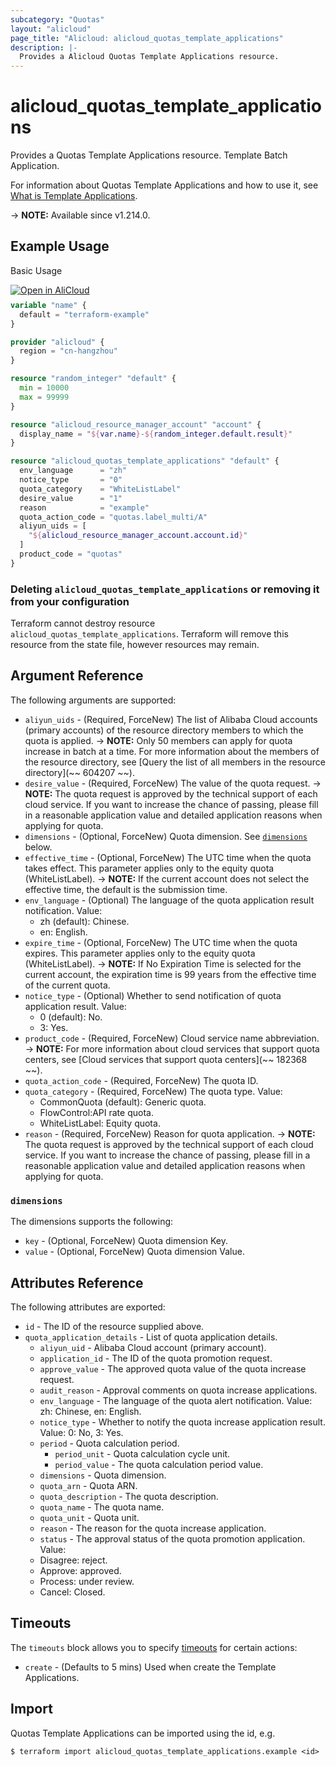 ```yaml
---
subcategory: "Quotas"
layout: "alicloud"
page_title: "Alicloud: alicloud_quotas_template_applications"
description: |-
  Provides a Alicloud Quotas Template Applications resource.
---
```


# alicloud_quotas_template_applications

Provides a Quotas Template Applications resource. Template Batch Application.

For information about Quotas Template Applications and how to use it, see [What is Template Applications](https://www.alibabacloud.com/help/en/quota-center/developer-reference/api-quotas-2020-05-10-createquotaapplicationsfortemplate).

-> **NOTE:** Available since v1.214.0.

## Example Usage

Basic Usage

<div style="display: block;margin-bottom: 40px;"><div class="oics-button" style="float: right;position: absolute;margin-bottom: 10px;">
  <a href="https://api.aliyun.com/terraform?resource=alicloud_quotas_template_applications&exampleId=41f55dda-90b5-2862-333e-a87bc933f8dc24ec4757&activeTab=example&spm=docs.r.quotas_template_applications.0.41f55dda90&intl_lang=EN_US" target="_blank">
    <img alt="Open in AliCloud" src="https://img.alicdn.com/imgextra/i1/O1CN01hjjqXv1uYUlY56FyX_!!6000000006049-55-tps-254-36.svg" style="max-height: 44px; max-width: 100%;">
  </a>
</div></div>

```terraform
variable "name" {
  default = "terraform-example"
}

provider "alicloud" {
  region = "cn-hangzhou"
}

resource "random_integer" "default" {
  min = 10000
  max = 99999
}

resource "alicloud_resource_manager_account" "account" {
  display_name = "${var.name}-${random_integer.default.result}"
}

resource "alicloud_quotas_template_applications" "default" {
  env_language      = "zh"
  notice_type       = "0"
  quota_category    = "WhiteListLabel"
  desire_value      = "1"
  reason            = "example"
  quota_action_code = "quotas.label_multi/A"
  aliyun_uids = [
    "${alicloud_resource_manager_account.account.id}"
  ]
  product_code = "quotas"
}
```

### Deleting `alicloud_quotas_template_applications` or removing it from your configuration

Terraform cannot destroy resource `alicloud_quotas_template_applications`. Terraform will remove this resource from the state file, however resources may remain.

## Argument Reference

The following arguments are supported:
* `aliyun_uids` - (Required, ForceNew) The list of Alibaba Cloud accounts (primary accounts) of the resource directory members to which the quota is applied.
-> **NOTE:**  Only 50 members can apply for quota increase in batch at a time. For more information about the members of the resource directory, see [Query the list of all members in the resource directory](~~ 604207 ~~).
* `desire_value` - (Required, ForceNew) The value of the quota request.
-> **NOTE:**  The quota request is approved by the technical support of each cloud service. If you want to increase the chance of passing, please fill in a reasonable application value and detailed application reasons when applying for quota.
* `dimensions` - (Optional, ForceNew) Quota dimension. See [`dimensions`](#dimensions) below.
* `effective_time` - (Optional, ForceNew) The UTC time when the quota takes effect. This parameter applies only to the equity quota (WhiteListLabel).
-> **NOTE:**  If the current account does not select the effective time, the default is the submission time.
* `env_language` - (Optional) The language of the quota application result notification. Value:
  - zh (default): Chinese.
  - en: English.
* `expire_time` - (Optional, ForceNew) The UTC time when the quota expires. This parameter applies only to the equity quota (WhiteListLabel).
-> **NOTE:**  If No Expiration Time is selected for the current account, the expiration time is 99 years from the effective time of the current quota.
* `notice_type` - (Optional) Whether to send notification of quota application result. Value:
  - 0 (default): No.
  - 3: Yes.
* `product_code` - (Required, ForceNew) Cloud service name abbreviation.
-> **NOTE:**  For more information about cloud services that support quota centers, see [Cloud services that support quota centers](~~ 182368 ~~).
* `quota_action_code` - (Required, ForceNew) The quota ID.
* `quota_category` - (Required, ForceNew) The quota type. Value:
  - CommonQuota (default): Generic quota.
  - FlowControl:API rate quota.
  - WhiteListLabel: Equity quota.
* `reason` - (Required, ForceNew) Reason for quota application.
-> **NOTE:**  The quota request is approved by the technical support of each cloud service. If you want to increase the chance of passing, please fill in a reasonable application value and detailed application reasons when applying for quota.

### `dimensions`

The dimensions supports the following:
* `key` - (Optional, ForceNew) Quota dimension Key.
* `value` - (Optional, ForceNew) Quota dimension Value.

## Attributes Reference

The following attributes are exported:
* `id` - The ID of the resource supplied above.
* `quota_application_details` - List of quota application details.
  * `aliyun_uid` - Alibaba Cloud account (primary account).
  * `application_id` - The ID of the quota promotion request.
  * `approve_value` - The approved quota value of the quota increase request.
  * `audit_reason` - Approval comments on quota increase applications.
  * `env_language` - The language of the quota alert notification. Value: zh: Chinese, en: English.
  * `notice_type` - Whether to notify the quota increase application result. Value: 0: No, 3: Yes.
  * `period` - Quota calculation period.
    * `period_unit` - Quota calculation cycle unit.
    * `period_value` - The quota calculation period value.
  * `dimensions` - Quota dimension.
  * `quota_arn` - Quota ARN.
  * `quota_description` - The quota description.
  * `quota_name` - The quota name.
  * `quota_unit` - Quota unit.
  * `reason` - The reason for the quota increase application.
  * `status` - The approval status of the quota promotion application. Value:
  - Disagree: reject.
  - Approve: approved.
  - Process: under review.
  - Cancel: Closed.

## Timeouts

The `timeouts` block allows you to specify [timeouts](https://developer.hashicorp.com/terraform/language/resources/syntax#operation-timeouts) for certain actions:
* `create` - (Defaults to 5 mins) Used when create the Template Applications.

## Import

Quotas Template Applications can be imported using the id, e.g.

```shell
$ terraform import alicloud_quotas_template_applications.example <id>
```